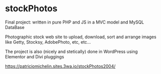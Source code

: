 # stockPhotos

Final project: 
written in pure PHP and JS in a MVC model and MySQL DataBase

Photographic stock web site to upload, download, sort and arrange images like Getty, Stocksy, AdobePhoto, etc, etc...

The project is also (nicely and stetically) done in WordPress using Elementor and Divi pluggings 

https://patriciomichelin.sites.3wa.io/stockPhotos2004/
